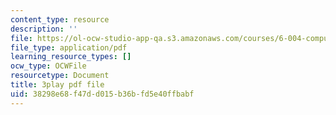 ```yaml
---
content_type: resource
description: ''
file: https://ol-ocw-studio-app-qa.s3.amazonaws.com/courses/6-004-computation-structures-spring-2017/38298e68f47dd015b36bfd5e40ffbabf_ZPpuDMk9BOU.pdf
file_type: application/pdf
learning_resource_types: []
ocw_type: OCWFile
resourcetype: Document
title: 3play pdf file
uid: 38298e68-f47d-d015-b36b-fd5e40ffbabf
---
```

